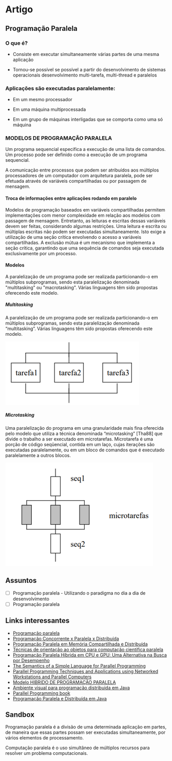 # Artigo

## Programação Paralela

### O que é?

- Consiste em executar simultaneamente várias partes de uma mesma aplicação

- Tornou-se possível se possível a partir do desenvolvimento de sistemas operacionais desenvolvimento multi-tarefa, multi-thread e paralelos

### Aplicações são executadas paralelamente:

- Em um mesmo processador

- Em uma máquina multiprocessada

- Em um grupo de máquinas interligadas que se comporta como uma só máquina

### MODELOS DE PROGRAMAÇÃO PARALELA

Um programa sequencial especifica a execução de uma lista de comandos. Um processo pode ser
definido como a execução de um programa sequencial. 

A comunicação entre processos que podem ser atribuídos aos múltiplos processadores de um computador com arquitetura paralela, pode ser efetuada através de variáveis compartilhadas ou por passagem de mensagem.

#### Troca de informações entre aplicações rodando em paralelo

Modelos de programação baseados em variáveis compartilhadas permitem implementações com menor complexidade em relação aos modelos com passagem de mensagem. Entretanto, as leituras e escritas dessas variáveis devem ser feitas, considerando algumas restrições. Uma leitura e escrita ou múltiplas escritas não podem ser executadas simultaneamente. Isto exige a utilização de uma seção crítica envolvendo o acesso a variáveis compartilhadas. A exclusão mútua é um mecanismo que implementa a seção crítica, garantindo que uma sequência de comandos seja executada exclusivamente por um processo.

#### Modelos

A paralelização de um programa pode ser realizada particionando-o em múltiplos subprogramas, sendo esta paralelização denominada "multitasking" ou "macrotasking". Várias linguagens têm sido propostas oferecendo este modelo.

##### Multitasking

A paralelização de um programa pode ser realizada particionando-o em múltiplos subprogramas, sendo esta paralelização denominada “multitasking”. Várias linguagens têm sido propostas oferecendo este modelo.

![1557001173608](./1557001173608.png)

##### Microtasking

Uma paralelização do programa em uma granularidade mais fina oferecida pelo modelo que utiliza a técnica denominada “microtasking” [Tha88] que divide o trabalho a ser executado em microtarefas. Microtarefa é uma porção de código seqüencial, contida em um laço, cujas iterações são executadas paralelamente, ou em um bloco de comandos que é executado paralelamente a outros blocos.

![1557001342685](./1557001342685.png)





## Assuntos

- [ ] Programação paralela - Utilizando o paradigma no dia a dia de desenvolvimento
- [ ] Programação paralela

## Links interessantes

- [Programação paralela](http://www.ic.unicamp.br/~cortes/mo601/trabalho_mo601/ivan_freitas_cap2/artigo.pdf)
- [Programação Concorrente x Paralela x Distribuída](https://pt.stackoverflow.com/questions/75727/programa%C3%A7%C3%A3o-concorrente-x-paralela-x-distribu%C3%ADda)
- [Programação Paralela em Memória Compartilhada e Distribuída](http://www.inf.ufrgs.br/erad2015/downloads/p/mc/mc-schepke.pdf)
- [Técnicas de orientação ao objetos para computação científica paralela](http://conteudo.icmc.usp.br/pessoas/francisco/works/dissert.pdf)
- [Programação Paralela Híbrida em CPU e GPU: Uma Alternativa na Busca por Desempenho](http://www.eati.info/eati/2013/assets/anais/artigo124.pdf)
- [The Semantics of a Simple Language for Parallel Programming](https://pdfs.semanticscholar.org/d42a/29e6977c28f7bf23d63b00c48f2e9100403e.pdf)
- [Parallel Programming Techniques and Applications using Networked Workstations and Parallel Computers](http://140.127.182.82/homepage/ccchen/parallel/Slides1.pdf)
- [Modelo HIBRIDO DE PROGRAMAÇÃO PARALELA](http://repositorio.unb.br/bitstream/10482/2271/1/DissertacaoMestrado%20Leonardo%20Nunes%20da%20Silva.pdf)
- [Ambiente visual para programação distribuida em Java](https://www.lume.ufrgs.br/bitstream/handle/10183/3723/000342260.pdf?sequence=1&isAllowed=y)
- [Parallel Programming book](https://www.cse.unr.edu/~fredh/class/415/text/pp-2ed/parallel.pdf)
- [Programação Paralela e Distribuída em Java](https://www.researchgate.net/profile/Marinho_Barcellos/publication/264857336_Programacao_Paralela_e_Distribuida_em_Java/links/58de51c0a6fdcc3c6ac414f5/Programacao-Paralela-e-Distribuida-em-Java.pdf)

## Sandbox

Programação paralela é a divisão de uma determinada aplicação em partes, de maneira que essas partes possam ser executadas simultaneamente, por vários elementos de processamento.



Computação paralela é o uso simultâneo de múltiplos recursos para resolver um problema computacionais.